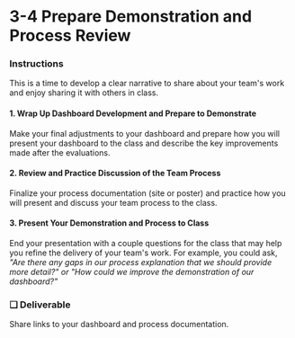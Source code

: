 # 3-4 Prepare Demonstration and Process Review

### Instructions

This is a time to develop a clear narrative to share about your team's work and enjoy sharing it with others in class.

#### 1. Wrap Up Dashboard Development and Prepare to Demonstrate

Make your final adjustments to your dashboard and prepare how you will present your dashboard to the class and describe the key improvements made after the evaluations.

#### 2. Review and Practice Discussion of the Team Process

Finalize your process documentation \(site or poster\) and practice how you will present and discuss your team process to the class.

#### 3. Present Your Demonstration and Process to Class

End your presentation with a couple questions for the class that may help you refine the delivery of your team's work. For example, you could ask, _"Are there any gaps in our process explanation that we should provide more detail?" or "How could we improve the demonstration of our dashboard?"_

### **❏ Deliverable**

Share links to your dashboard and process documentation.

